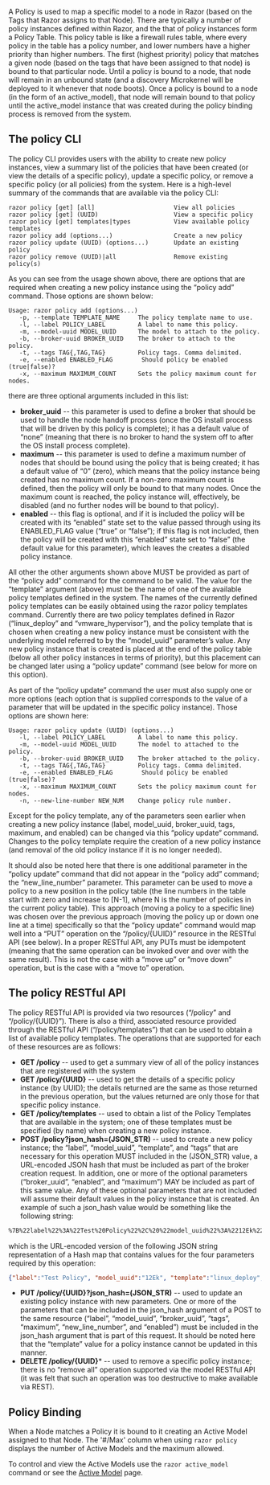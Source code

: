 A Policy is used to map a specific model to a node in Razor (based on the Tags that Razor assigns to that Node).  There are typically a number of policy instances defined within Razor, and the that of policy instances form a Policy Table.  This policy table is like a firewall rules table, where every policy in the table has a policy number, and lower numbers have a higher priority than higher numbers.  The first (highest priority) policy that matches a given node (based on the tags that have been assigned to that node) is bound to that particular node.  Until a policy is bound to a node, that node will remain in an unbound state (and a discovery Microkernel will be deployed to it whenever that node boots).  Once a policy is bound to a node (in the form of an active_model), that node will remain bound to that policy until the active_model instance that was created during the policy binding process is removed from the system.

## The policy CLI

The policy CLI provides users with the ability to create new policy instances, view a summary list of the policies that have been created (or view the details of a specific policy), update a specific policy, or remove a specific policy (or all policies) from the system.  Here is a high-level summary of the commands that are available via the policy CLI:
```
razor policy [get] [all]                      View all policies
razor policy [get] (UUID)                     View a specific policy
razor policy [get] templates|types            View available policy templates
razor policy add (options...)                 Create a new policy
razor policy update (UUID) (options...)       Update an existing policy
razor policy remove (UUID)|all                Remove existing policy(s)
```
As you can see from the usage shown above, there are options that are required when creating a new policy instance using the “policy add” command.  Those options are shown below:
```
Usage: razor policy add (options...)
   -p, --template TEMPLATE_NAME     The policy template name to use.
   -l, --label POLICY_LABEL         A label to name this policy.
   -m, --model-uuid MODEL_UUID      The model to attach to the policy.
   -b, --broker-uuid BROKER_UUID    The broker to attach to the policy.
   -t, --tags TAG{,TAG,TAG}         Policy tags. Comma delimited.
   -e, --enabled ENABLED_FLAG        Should policy be enabled (true|false)?
   -x, --maximum MAXIMUM_COUNT      Sets the policy maximum count for nodes.
```
there are three optional arguments included in this list:

* **broker_uuid** -- this parameter is used to define a broker that should be used to handle the node handoff process (once the OS install process that will be driven by this policy is complete); it has a default value of “none” (meaning that there is no broker to hand the system off to after the OS install process complete).
* **maximum** -- this parameter is used to define a maximum number of nodes that should be bound using the policy that is being created; it has a default value of “0” (zero), which means that the policy instance being created has no maximum count.  If a non-zero maximum count is defined, then the policy will only be bound to that many nodes.  Once the maximum count is reached, the policy instance will, effectively, be disabled (and no further nodes will be bound to that policy).
* **enabled** -- this flag is optional, and if it is included the policy will be created with its “enabled” state set to the value passed through using its ENABLED_FLAG value (“true” or “false”); if this flag is not included, then the policy will be created with this “enabled” state set to “false” (the default value for this parameter), which leaves the creates a disabled policy instance.

All other the other arguments shown above MUST be provided as part of the “policy add” command for the command to be valid.  The value for the “template” argument (above) must be the name of one of the available policy templates defined in the system.  The names of the currently defined policy templates can be easily obtained using the  razor policy templates command.  Currently there are two policy templates defined in Razor (“linux_deploy” and “vmware_hypervisor”), and the policy template that is chosen when creating a new policy instance must be consistent with the underlying model referred to by the “model_uuid” parameter’s value.  Any new policy instance that is created is placed at the end of the policy table (below all other policy instances in terms of priority), but this placement can be changed later using a “policy update” command (see below for more on this option).

As part of the “policy update” command the user must also supply one or more options (each option that is supplied corresponds to the value of a parameter that will be updated in the specific policy instance).  Those options are shown here:
```
Usage: razor policy update (UUID) (options...)
   -l, --label POLICY_LABEL         A label to name this policy.
   -m, --model-uuid MODEL_UUID      The model to attached to the policy.
   -b, --broker-uuid BROKER_UUID    The broker attached to the policy.
   -t, --tags TAG{,TAG,TAG}         Policy tags. Comma delimited.
   -e, --enabled ENABLED_FLAG        Should policy be enabled (true|false)?
   -x, --maximum MAXIMUM_COUNT      Sets the policy maximum count for nodes.
   -n, --new-line-number NEW_NUM    Change policy rule number.
```
Except for the policy template, any of the parameters seen earlier when creating a new policy instance (label, model_uuid, broker_uuid, tags, maximum, and enabled) can be changed via this “policy update“ command.  Changes to the policy template require the creation of a new policy instance (and removal of the old policy instance if it is no longer needed).

It should also be noted here that there is one additional parameter in the “policy update” command that did not appear in the “policy add” command; the “new_line_number” parameter.  This parameter can be used to move a policy to a new position in the policy table (the line numbers in the table start with zero and increase to [N-1], where N is the number of policies in the current policy table).  This approach (moving a policy to a specific line) was chosen over the previous approach (moving the policy up or down one line at a time) specifically so that the “policy update” command would map well into a “PUT” operation on the “/policy/{UUID}” resource in the RESTful API (see below).  In a proper RESTful API, any PUTs must be idempotent (meaning that the same operation can be invoked over and over with the same result).  This is not the case with a “move up” or “move down” operation, but is the case with a “move to” operation.

## The policy RESTful API

The policy RESTful API is provided via two resources (“/policy” and “/policy/{UUID}”).  There is also a third, associated resource provided through the RESTful API (“/policy/templates”) that can be used to obtain a list of available policy templates.  The operations that are supported for each of these resources are as follows:

* **GET /policy** -- used to get a summary view of all of the policy instances that are registered with the system
* **GET /policy/{UUID}** -- used to get the details of a specific policy instance (by UUID); the details returned are the same as those returned in the previous operation, but the values returned are only those for that specific policy instance.
* **GET /policy/templates** -- used to obtain a list of the Policy Templates that are available in the system; one of these templates must be specified (by name) when creating a new policy instance.
* **POST /policy?json_hash=(JSON_STR)** -- used to create a new policy instance; the “label”, “model_uuid”,  “template”, and “tags” that are necessary for this operation MUST included in the (JSON_STR) value, a URL-encoded JSON hash that must be included as part of the broker creation request.  In addition, one or more of the optional parameters (“broker_uuid”, “enabled”, and “maximum”) MAY be included as part of this same value.  Any of these optional parameters that are not included will assume their default values in the policy instance that is created.  An example of such a json_hash value would be something like the following string:
```html
%7B%22label%22%3A%22Test%20Policy%22%2C%20%22model_uuid%22%3A%2212Ek%22%2C%20%22template%22%3A%22linux_deploy%22%2C%20%22tags%22%3A%22two_disks%2Cmemsize_1GiB%2Cnics_2%22%7D%0A
```
which is the URL-encoded version of the following JSON string representation of a Hash map that contains values for the four parameters required by this operation:
```json
{"label":"Test Policy", "model_uuid":"12Ek", "template":"linux_deploy", "tags":"two_disks,memsize_1GiB,nics_2"}
```
* **PUT /policy/{UUID}?json_hash=(JSON_STR)** -- used to update an existing policy instance with new parameters.  One or more of the parameters that can be included in the json_hash argument of a POST to the same resource (“label”, “model_uuid”, “broker_uuid”, “tags”, “maximum”, “new_line_number”, and “enabled”) must be included in the json_hash argument that is part of this request.  It should be noted here that the “template” value for a policy instance cannot be updated in this manner.
* **DELETE /policy/{UUID}*** -- used to remove a specific policy instance; there is no “remove all” operation supported via the model RESTful API (it was felt that such an operation was too destructive to make available via REST).

## Policy Binding

When a Node matches a Policy it is bound to it creating an Active Model assigned to that Node. The '#/Max' column when using `razor policy` displays the number of Active Models and the maximum allowed.

To control and view the Active Models use the `razor active_model` command or see the [Active Model](active_model) page.